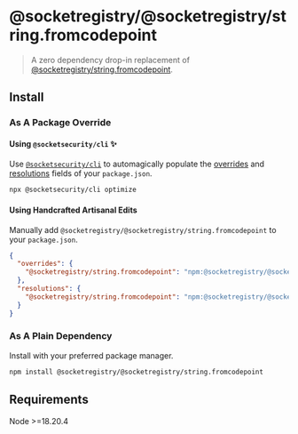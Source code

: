 # @socketregistry/@socketregistry/string.fromcodepoint

> A zero dependency drop-in replacement of
> [@socketregistry/string.fromcodepoint](https://www.npmjs.com/package/@socketregistry/string.fromcodepoint).

## Install

### As A Package Override

#### Using `@socketsecurity/cli` :sparkles:

Use [`@socketsecurity/cli`](https://www.npmjs.com/package/@socketsecurity/cli)
to automagically populate the
[overrides](https://docs.npmjs.com/cli/v9/configuring-npm/package-json#overrides)
and [resolutions](https://yarnpkg.com/configuration/manifest#resolutions) fields
of your `package.json`.

```sh
npx @socketsecurity/cli optimize
```

#### Using Handcrafted Artisanal Edits

Manually add `@socketregistry/@socketregistry/string.fromcodepoint` to your
`package.json`.

```json
{
  "overrides": {
    "@socketregistry/string.fromcodepoint": "npm:@socketregistry/@socketregistry/string.fromcodepoint@^1"
  },
  "resolutions": {
    "@socketregistry/string.fromcodepoint": "npm:@socketregistry/@socketregistry/string.fromcodepoint@^1"
  }
}
```

### As A Plain Dependency

Install with your preferred package manager.

```sh
npm install @socketregistry/@socketregistry/string.fromcodepoint
```

## Requirements

Node &gt;=18.20.4
